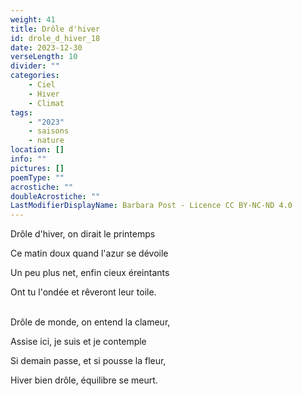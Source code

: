 ```yaml
---
weight: 41
title: Drôle d'hiver
id: drole_d_hiver_18
date: 2023-12-30
verseLength: 10
divider: ""
categories:
    - Ciel
    - Hiver
    - Climat
tags:
    - "2023"
    - saisons
    - nature
location: []
info: ""
pictures: []
poemType: ""
acrostiche: ""
doubleAcrostiche: ""
LastModifierDisplayName: Barbara Post - Licence CC BY-NC-ND 4.0
---
```

Drôle d'hiver, on dirait le printemps

Ce matin doux quand l'azur se dévoile

Un peu plus net, enfin cieux éreintants

Ont tu l'ondée et rêveront leur toile.

 \
Drôle de monde, on entend la clameur,

Assise ici, je suis et je contemple

Si demain passe, et si pousse la fleur,

Hiver bien drôle, équilibre se meurt.
